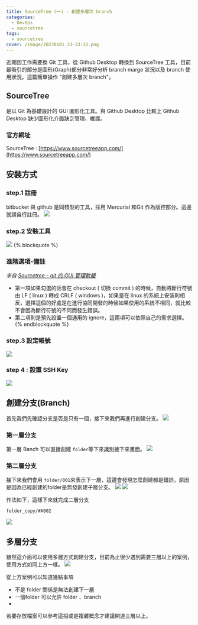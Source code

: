 ```yaml
---
title: SourceTree (一) - 創建多層次 branch
categories: 
  - DevOps
  - sourcetree
tags: 
  - sourcetree
cover: /image/20230101_23-33-32.png
---
```


近期因工作需要換 Git 工具，從 Github Desktop 轉換到 SourceTree 工具，目前最吸引的部分是圖形(Graph)部分非常好分析 branch marge 狀況以及 branch 使用狀況。這篇簡單操作 "創建多層次 branch"。

## SourceTree
 是以 Git 為基礎設計的 GUI 圖形化工具。與 Github Desktop 比較上 Github Desktop 缺少圖形化介面缺乏管理、維護。

### 官方網址
SourceTree : [https://www.sourcetreeapp.com/](https://www.sourcetreeapp.com/)

## 安裝方式
### step.1 註冊
bitbucket 與 github 是同類型的工具，採用 Mercurial 和Git 作為版控部分。這邊就請自行註冊。
![](/image/20230101_23-51-58.png)

### step.2 安裝工具
![](/image/20230101_23-57-20.png)
{% blockquote %}
### 進階選項-備註
*來自 [Sourcetree - git 的 GUI 管理軟體](https://ithelp.ithome.com.tw/articles/10206852)*

- 第一項如果勾選的話會在 checkout ( 切換 commit ) 的時候，自動將斷行符號由 LF ( linux ) 轉成 CRLF ( windows )，如果是在 linux 的系統上安裝則相反，選擇這個的好處是在進行協同開發的時候如果使用的系統不相同，就比較不會因為斷行符號的不同而發生錯誤。
- 第二項則是預先設置一個通用的 ignore，這兩項可以依照自己的需求選擇。
{% endblockquote %}

### step.3 設定帳號
![](/image/20230102_00-01-45.png)

### step 4 : 設置 SSH Key
![](/image/20230102_00-02-50.png)

## 創建分支(Branch)
首先我們先確認分支是否是只有一個，接下來我們再進行創建分支。
![](/image/20230102_00-05-36.png)

### 第一層分支
第一層 Banch 可以直接創建 ```folder```等下來識別接下來畫面。
![](/image/20230102_00-08-23.png)

### 第二層分支
接下來我們會用 ```folder/001```來表示下一層，這邊會發現怎麼創建都是錯誤，原因是因為已經創建的folder是無發創建子層分支。
![](/image/20230102_00-11-08.png)
![](/image/20230102_00-11-17.png)

作法如下，這樣下來就完成二層分支
```
folder_copy/#A002
```
![](/image/20230102_00-14-51.png)



## 多層分支
雖然這介面可以使用多層方式創建分支，目前為止很少遇到需要三層以上的案例，使用方式如同上方一樣。
![](/image/20230102_00-16-47.png)

從上方案例可以知道幾點事項
- 不是 folder 關係是無法創建下一層
- 一個folder 可以允許 folder 、branch
- 
若要存放檔案可以參考這招或是複雜概念才建議開道三層以上。
